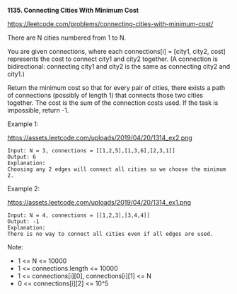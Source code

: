 **1135. Connecting Cities With Minimum Cost**

https://leetcode.com/problems/connecting-cities-with-minimum-cost/

There are N cities numbered from 1 to N.

You are given connections, where each connections[i] = [city1, city2, cost] represents the cost to connect city1 and city2 together.  (A connection is bidirectional: connecting city1 and city2 is the same as connecting city2 and city1.)

Return the minimum cost so that for every pair of cities, there exists a path of connections (possibly of length 1) that connects those two cities together.  The cost is the sum of the connection costs used. If the task is impossible, return -1.

 

Example 1:
    
https://assets.leetcode.com/uploads/2019/04/20/1314_ex2.png

    Input: N = 3, connections = [[1,2,5],[1,3,6],[2,3,1]]
    Output: 6
    Explanation: 
    Choosing any 2 edges will connect all cities so we choose the minimum 2.
Example 2:

https://assets.leetcode.com/uploads/2019/04/20/1314_ex1.png

    Input: N = 4, connections = [[1,2,3],[3,4,4]]
    Output: -1
    Explanation: 
    There is no way to connect all cities even if all edges are used.
     

Note:

- 1 <= N <= 10000
- 1 <= connections.length <= 10000
- 1 <= connections[i][0], connections[i][1] <= N
- 0 <= connections[i][2] <= 10^5